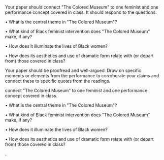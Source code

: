 Your paper should connect "The Colored Museum" to one feminist and one performance concept covered in class. It should respond to the questions:

• What is the central theme in "The Colored Museum"?

• What kind of Black feminist intervention does "The Colored Museum" make, if any?

• How does it illuminate the lives of Black women?

• How does its aesthetics and use of dramatic form relate with (or depart from) those covered in class?

Your paper should be proofread and well-argued. Draw on specific moments or elements from the performance to corroborate your claims and connect these to specific quotes from the readings.















connect "The Colored Museum" to one feminist and one performance concept covered in class. 

• What is the central theme in "The Colored Museum"?

• What kind of Black feminist intervention does "The Colored Museum" make, if any?

• How does it illuminate the lives of Black women?

• How does its aesthetics and use of dramatic form relate with (or depart from) those covered in class?


















.
